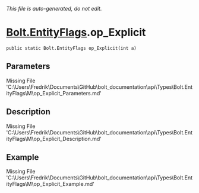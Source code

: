 *This file is auto-generated, do not edit.*

# [Bolt.EntityFlags](Types/Bolt.EntityFlags.md).op_Explicit
`public static Bolt.EntityFlags op_Explicit(int a)`
## Parameters
Missing File 'C:\Users\Fredrik\Documents\GitHub\bolt_documentation\api\Types\Bolt.EntityFlags\M\op_Explicit_Parameters.md'
## Description
Missing File 'C:\Users\Fredrik\Documents\GitHub\bolt_documentation\api\Types\Bolt.EntityFlags\M\op_Explicit_Description.md'
## Example
Missing File 'C:\Users\Fredrik\Documents\GitHub\bolt_documentation\api\Types\Bolt.EntityFlags\M\op_Explicit_Example.md'
